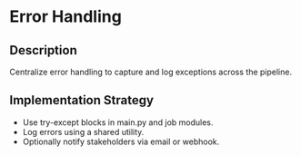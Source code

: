 # Error Handling

## Description
Centralize error handling to capture and log exceptions across the pipeline.

## Implementation Strategy
- Use try-except blocks in main.py and job modules.
- Log errors using a shared utility.
- Optionally notify stakeholders via email or webhook.
